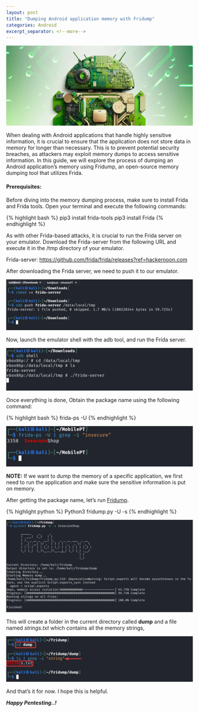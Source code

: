 ```yaml
---
layout: post
title: "Dumping Android application memory with Fridump"
categories: Android
excerpt_separator: <!--more-->
---
```


![cover pic](/images/blog3/1.png)

When dealing with Android applications that handle highly sensitive information, it is crucial to ensure that the application does not store data in memory for longer than necessary. This is to prevent potential security breaches, as attackers may exploit memory dumps to access sensitive information. In this guide, we will explore the process of dumping an Android application’s memory using Fridump, an open-source memory dumping tool that utilizes Frida.
<!--more-->

#### Prerequisites:

Before diving into the memory dumping process, make sure to install Frida and Frida tools. Open your terminal and execute the following commands:

{% highlight bash %}
pip3 install frida-tools
pip3 install Frida
{% endhighlight %}

As with other Frida-based attacks, it is crucial to run the Frida server on your emulator. Download the Frida-server from the following URL and execute it in the /tmp directory of your emulator.

Frida-server: <https://github.com/frida/frida/releases?ref=hackernoon.com>

After downloading the Frida server, we need to push it to our emulator.

![screenshot](/images/blog3/2.png)

Now, launch the emulator shell with the adb tool, and run the Frida server.

![screenshot](/images/blog3/3.png)

Once everything is done, Obtain the package name using the following command:

{% highlight bash %}
frida-ps -U
{% endhighlight %}

![screenshot](/images/blog3/4.png)

**NOTE:** If we want to dump the memory of a specific application, we first need to run the application and make sure the sensitive information is put on memory.

After getting the package name, let’s run [Fridump](https://github.com/Nightbringer21/fridump).

{% highlight python %}
Python3 fridump.py -U -s <packageName>
{% endhighlight %}

![screenshot](/images/blog3/5.png)

This will create a folder in the current directory called **dump** and a file named *strings.txt* which contains all the memory strings,

![screenshot](/images/blog3/6.png)

And that’s it for now. I hope this is helpful.

***Happy Pentesting..!***



